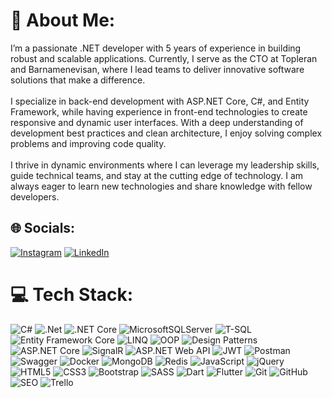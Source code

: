 # 💫 About Me:
I’m a passionate .NET developer with 5 years of experience in building robust and scalable applications. Currently, I serve as the CTO at Topleran and Barnamenevisan, where I lead teams to deliver innovative software solutions that make a difference.<br><br>I specialize in back-end development with ASP.NET Core, C#, and Entity Framework, while having experience in front-end technologies to create responsive and dynamic user interfaces. With a deep understanding of development best practices and clean architecture, I enjoy solving complex problems and improving code quality.<br><br>I thrive in dynamic environments where I can leverage my leadership skills, guide technical teams, and stay at the cutting edge of technology. I am always eager to learn new technologies and share knowledge with fellow developers.


## 🌐 Socials:
[![Instagram](https://img.shields.io/badge/Instagram-%23E4405F.svg?logo=Instagram&logoColor=white)](https://instagram.com/jafarabbaspour88) [![LinkedIn](https://img.shields.io/badge/LinkedIn-%230077B5.svg?logo=linkedin&logoColor=white)](https://linkedin.com/in/jafar-abbaspour) 

# 💻 Tech Stack:
![C#](https://img.shields.io/badge/c%23-%23239120.svg?style=for-the-badge&logo=csharp&logoColor=white)  ![.Net](https://img.shields.io/badge/.NET-5C2D91?style=for-the-badge&logo=.net&logoColor=white)  ![.NET Core](https://img.shields.io/badge/.NET%20Core-512BD4?style=for-the-badge&logo=dotnet&logoColor=white)  ![MicrosoftSQLServer](https://img.shields.io/badge/Microsoft%20SQL%20Server-CC2927?style=for-the-badge&logo=microsoft%20sql%20server&logoColor=white)  ![T-SQL](https://img.shields.io/badge/T--SQL-%232E8B57.svg?style=for-the-badge&logo=microsoftsqlserver&logoColor=white)  ![Entity Framework Core](https://img.shields.io/badge/Entity%20Framework%20Core-%2300A9C1.svg?style=for-the-badge&logo=dotnet&logoColor=white) ![LINQ](https://img.shields.io/badge/LINQ-%23323330.svg?style=for-the-badge&logo=.net&logoColor=white) ![OOP](https://img.shields.io/badge/OOP-%23E34F26.svg?style=for-the-badge&logo=.net&logoColor=white)  ![Design Patterns](https://img.shields.io/badge/Design%20Patterns-%230E4D92.svg?style=for-the-badge&logo=.net&logoColor=white) ![ASP.NET Core](https://img.shields.io/badge/ASP.NET%20Core-512BD4?style=for-the-badge&logo=dotnet&logoColor=white)  ![SignalR](https://img.shields.io/badge/SignalR-%230E4D92.svg?style=for-the-badge&logo=dotnet&logoColor=white)  ![ASP.NET Web API](https://img.shields.io/badge/ASP.NET%20Web%20API-512BD4?style=for-the-badge&logo=dotnet&logoColor=white)  ![JWT](https://img.shields.io/badge/JWT-black?style=for-the-badge&logo=JSON%20web%20tokens)  ![Postman](https://img.shields.io/badge/Postman-FF6C37?style=for-the-badge&logo=postman&logoColor=white)  ![Swagger](https://img.shields.io/badge/-Swagger-%23Clojure?style=for-the-badge&logo=swagger&logoColor=white)  ![Docker](https://img.shields.io/badge/docker-%230db7ed.svg?style=for-the-badge&logo=docker&logoColor=white)  ![MongoDB](https://img.shields.io/badge/MongoDB-%234ea94b.svg?style=for-the-badge&logo=mongodb&logoColor=white)  ![Redis](https://img.shields.io/badge/redis-%23DD0031.svg?style=for-the-badge&logo=redis&logoColor=white)  ![JavaScript](https://img.shields.io/badge/javascript-%23323330.svg?style=for-the-badge&logo=javascript&logoColor=%23F7DF1E)  ![jQuery](https://img.shields.io/badge/jquery-%230769AD.svg?style=for-the-badge&logo=jquery&logoColor=white) ![HTML5](https://img.shields.io/badge/html5-%23E34F26.svg?style=for-the-badge&logo=html5&logoColor=white)  ![CSS3](https://img.shields.io/badge/css3-%231572B6.svg?style=for-the-badge&logo=css3&logoColor=white)  ![Bootstrap](https://img.shields.io/badge/bootstrap-%238511FA.svg?style=for-the-badge&logo=bootstrap&logoColor=white)  ![SASS](https://img.shields.io/badge/SASS-hotpink.svg?style=for-the-badge&logo=SASS&logoColor=white)  ![Dart](https://img.shields.io/badge/dart-%230175C2.svg?style=for-the-badge&logo=dart&logoColor=white)  ![Flutter](https://img.shields.io/badge/Flutter-%2302569B.svg?style=for-the-badge&logo=Flutter&logoColor=white) ![Git](https://img.shields.io/badge/git-%23F05033.svg?style=for-the-badge&logo=git&logoColor=white)  ![GitHub](https://img.shields.io/badge/github-%23121011.svg?style=for-the-badge&logo=github&logoColor=white)  ![SEO](https://img.shields.io/badge/SEO-%23E34F26.svg?style=for-the-badge&logo=google&logoColor=white)  ![Trello](https://img.shields.io/badge/Trello-%23026AA7.svg?style=for-the-badge&logo=Trello&logoColor=white)  










<!--
📊 GitHub Stats:
![](https://github-readme-stats.vercel.app/api?username=jafarabbaspour&theme=dark&hide_border=false&include_all_commits=false&count_private=false)<br/>
![](https://github-readme-streak-stats.herokuapp.com/?user=jafarabbaspour&theme=dark&hide_border=false)<br/>
![](https://github-readme-stats.vercel.app/api/top-langs/?username=jafarabbaspour&theme=dark&hide_border=false&include_all_commits=false&count_private=false&layout=compact)
-->

